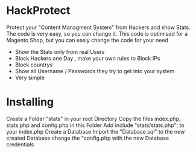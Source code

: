 # HackProtect
 
Protect your "Content Managment System" from Hackers and show Stats.
The code is very easy, so you can change it.
This code is optimised for a Magento Shop, but you can easly change the code for your need

- Show the Stats only from real Users
- Block Hackers one Day , make your own rules to Block IPs
- Block countrys
- Show all Username / Passwords they try to get into your system
- Very simple

# Installing

 Create a Folder "stats" in your root Directory
 Copy the files index.php, stats.php and config.php in this Folder
 Add    include "stats/stats.php";    to your index.php
 Create a Database
 Import the "Database.sql" to the new created Database
 change the "config.php with the new 	Database credentials

